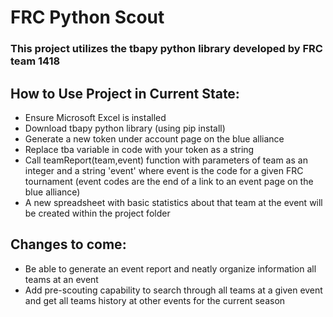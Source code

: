 # FRC Python Scout
<h3>This project utilizes the tbapy python library developed by FRC team 1418</h3>
<h2>How to Use Project in Current State:</h2>
<ul>
  <li>Ensure Microsoft Excel is installed</li>
  <li>Download tbapy python library (using pip install)</li>
  <li>Generate a new token under account page on the blue alliance</li>
  <li>Replace tba variable in code with your token as a string</li>
  <li>Call teamReport(team,event) function with parameters of team as an integer and a string 'event' where event is the code for a given FRC tournament (event codes are the end of a link to an event page on the blue alliance)</li>
  <li>A new spreadsheet with basic statistics about that team at the event will be created within the project folder</li>
</ul>
<h2>Changes to come:</h2>
<ul>
    <li>Be able to generate an event report and neatly organize information all teams at an event</li>
    <li>Add pre-scouting capability to search through all teams at a given event and get all teams history at other events for the current season</li>
</ul>
